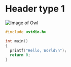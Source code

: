 # Header type 1
![Image of Owl](https://www.google.com/url?sa=i&url=https%3A%2F%2Fwww.pexels.com%2Fsearch%2Fowl%2F&psig=AOvVaw03EVaPAZROajWAw3fN7p5H&ust=1694223428893000&source=images&cd=vfe&opi=89978449&ved=0CBAQjRxqFwoTCKCnvKXwmYEDFQAAAAAdAAAAABAE)
```C
#include <stdio.h>

int main()
{
  printf("Hello, World\n");
  return 0;
}
```
